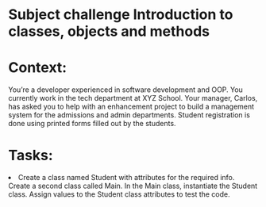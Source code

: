 # Subject challenge Introduction to classes, objects and methods
 
# Context:

You’re a developer experienced in software development and OOP. You currently work in the tech department at XYZ School. Your manager, Carlos, has asked you to help with an enhancement project to build a management system for the admissions and admin departments. Student registration is done using printed forms filled out by the students.

# Tasks:

<li>Create a class named Student with attributes for the required info.</li>
Create a second class called Main.
In the Main class, instantiate the Student class.
Assign values to the Student class attributes to test the code.
